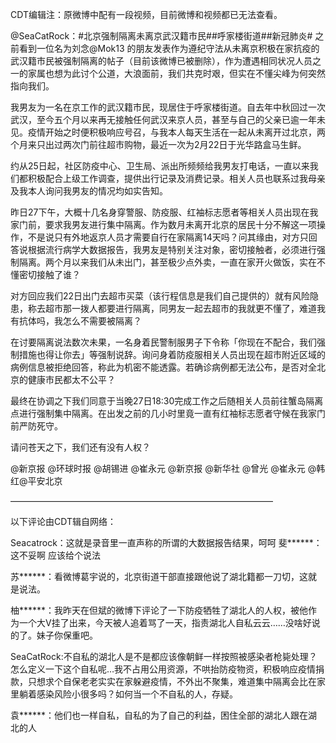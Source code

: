 CDT编辑注：原微博中配有一段视频，目前微博和视频都已无法查看。

@SeaCatRock：#北京强制隔离未离京武汉籍市民##呼家楼街道##新冠肺炎# 之前看到一位名为刘念@Mok13 的朋友发表作为遵纪守法从未离京积极在家抗疫的武汉籍市民被强制隔离的帖子（目前该微博已被删除），作为遭遇相同状况人员之一的家属也想为此讨个公道，大浪面前，我们共克时艰，但实在不懂尖峰为何突然指向我们。

我男友为一名在京工作的武汉籍市民，现居住于呼家楼街道。自去年中秋回过一次武汉，至今五个月以来再无接触任何武汉来京人员，甚至与自己的父亲已逾一年未见。疫情开始之时便积极响应号召，与我本人每天生活在一起从未离开过北京，两个月来只出过两次门前往超市购物，最近一次为2月22日于光华路盒马生鲜。

约从25日起，社区防疫中心、卫生局、派出所频频给我男友打电话，一直以来我们都积极配合上级工作调查，提供出行记录及消费记录。相关人员也联系过我母亲及我本人询问我男友的情况均如实告知。

昨日27下午，大概十几名身穿警服、防疫服、红袖标志愿者等相关人员出现在我家门前，要求我男友进行集中隔离。作为数月未离开北京的居民十分不解这一项操作，不是说只有外地返京人员才需要自行在家隔离14天吗？问其缘由，对方只回答说根据流行病学大数据报告，我男友是特别关注对象，密切接触者，必须进行强制隔离。两个月以来我们从未出门，甚至极少点外卖，一直在家开火做饭，实在不懂密切接触了谁？

对方回应我们22日出门去超市买菜（该行程信息是我们自己提供的）就有风险隐患，称去超市那一拨人都要进行隔离，同男友一起去超市的我就更不懂了，难道我有抗体吗，我怎么不需要被隔离？

在讨要隔离说法数次未果，一名身着民警制服男子下令称「你现在不配合，我们强制措施也得让你去」等强制说辞。询问身着防疫服相关人员出现在超市附近区域的病例信息被拒绝回答，称此为机密不能透露。若确诊病例都无法公布，是否对全北京的健康市民都太不公平？

最终在协调之下我们同意于当晚27日18:30完成工作之后随相关人员前往蟹岛隔离点进行强制集中隔离。在出发之前的几小时里竟一直有红袖标志愿者守候在我家门前严防死守。

请问苍天之下，我们还有没有人权？

@新京报 @环球时报 @胡锡进 @崔永元 @新京报 @新华社 @曾光 @崔永元 @韩红@平安北京

——————————————————————————————

以下评论由CDT辑自网络：

Seacatrock：这就是录音里一直声称的所谓的大数据报告结果，呵呵 斐******：这不妥啊 应该给个说法

苏******：看微博葛宇说的，北京街道干部直接跟他说了湖北籍都一刀切，这就是说法。

柚******：我昨天在但斌的微博下评论了一下防疫牺牲了湖北人的人权，被他作为一个大V挂了出来，今天被人追着骂了一天，指责湖北人自私云云……没啥好说的了。妹子你保重吧。

SeaCatRock:不自私的湖北人是不是都应该像朝鲜一样按照被感染者枪毙处理？怎么定义一下这个自私呢…我不占用公用资源，不哄抬防疫物资，积极响应疫情捐款，只想求个自保老老实实在家躲避疫情，不外出不聚集，难道集中隔离会比在家里躺着感染风险小很多吗？如何当一个不自私的人，存疑。

袁******：他们也一样自私，自私的为了自己的利益，困住全部的湖北人跟在湖北的人


